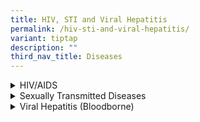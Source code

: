 ```yaml
---
title: HIV, STI and Viral Hepatitis
permalink: /hiv-sti-and-viral-hepatitis/
variant: tiptap
description: ""
third_nav_title: Diseases
---
```

<div data-type="detailGroup" class="isomer-accordion isomer-accordion-white">
<details class="isomer-details">
<summary>HIV/AIDS</summary>
<div data-type="detailsContent" class="isomer-details-content">
<p></p>
</div>
</details>
<details class="isomer-details">
<summary>Sexually Transmitted Diseases</summary>
<div data-type="detailsContent" class="isomer-details-content">
<p></p>
</div>
</details>
<details class="isomer-details">
<summary>Viral Hepatitis (Bloodborne)</summary>
<div data-type="detailsContent" class="isomer-details-content">
<p></p>
</div>
</details>
</div>
<p></p>